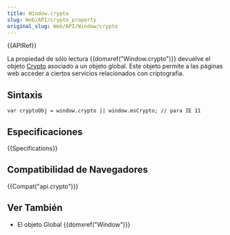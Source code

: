 ```yaml
---
title: Window.crypto
slug: Web/API/crypto_property
original_slug: Web/API/Window/crypto
---
```


{{APIRef}}

La propiedad de sólo lectura {{domxref("Window.crypto")}} devuelve el objeto [Crypto](/es/docs/Web/API/Crypto) asociado a un objeto global. Este objeto permite a las páginas web acceder a ciertos servicios relacionados con criptografía.

## Sintaxis

```
var cryptoObj = window.crypto || window.msCrypto; // para IE 11
```

## Especificaciones

{{Specifications}}

## Compatibilidad de Navegadores

{{Compat("api.crypto")}}

## Ver También

- El objeto Global {{domxref("Window")}}
